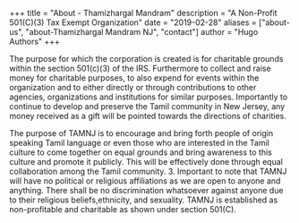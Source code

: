 +++
title = "About - Thamizhargal Mandram"
description = "A Non-Profit 501(C)(3) Tax Exempt Organization"
date = "2019-02-28"
aliases = ["about-us", "about-Thamizhargal Mandram NJ", "contact"]
author = "Hugo Authors"
+++

The purpose for which the corporation is created is for charitable grounds within the section 501(c)(3) of the IRS. Furthermore to collect and raise money for charitable purposes, to also expend for events within the organization and to either directly or through contributions to other agencies, organizations and institutions for similar purposes. Importantly to continue to develop and preserve the Tamil community in New Jersey, any money received as a gift will be pointed towards the directions of charities.

The purpose of TAMNJ is to encourage and bring forth people of origin speaking Tamil language or even those who are interested in the Tamil culture to come together on equal grounds and bring awareness to this culture and promote it publicly. This will be effectively done through equal collaboration among the Tamil community. 3. Important to note that TAMNJ will have no political or religious affiliations as we are open to anyone and anything. There shall be no discrimination whatsoever against anyone due to their religious beliefs,ethnicity, and sexuality. TAMNJ is established as non-profitable and charitable as shown under section 501(C). 
